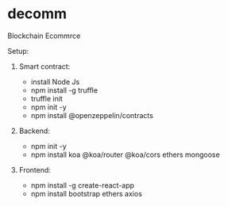 # decomm
Blockchain Ecommrce

Setup:
1. Smart contract:
    - install Node Js
    - npm install -g truffle
    - truffle init
    - npm init -y
    - npm install @openzeppelin/contracts

2. Backend:
    - npm init -y
    - npm install koa @koa/router @koa/cors ethers mongoose

3. Frontend:
    - npm install -g create-react-app
    - npm install bootstrap ethers axios

